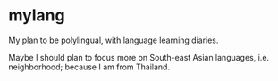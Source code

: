 # mylang

My plan to be polylingual, with language learning diaries.

Maybe I should plan to focus more on South-east Asian languages, i.e. neighborhood; because I am from Thailand.
